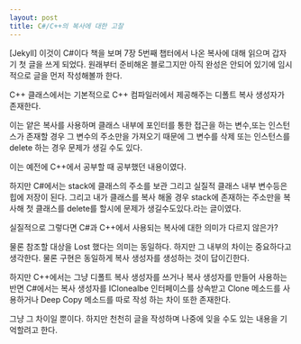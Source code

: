 ```yaml
---
layout: post
title: C#/C++의 복사에 대한 고찰
---
```


[Jekyll] 이것이 C#이다 책을 보며 7장 5번째 챕터에서 나온 복사에 대해 읽으며 갑자기 첫 글을 쓰게 되었다. 원래부터 준비해온 블로그지만 아직 완성은 안되어 있기에 임시적으로 글을 먼저 작성해볼까 한다.

C++ 클래스에서는 기본적으로 C++ 컴파일러에서 제공해주는 디폴트 복사 생성자가 존재한다.

이는 얕은 복사를 사용하며 클래스 내부에 포인터를 통한 접근을 하는 변수,또는 인스턴스가 존재할 경우 그 변수의 주소만을 가져오기 때문에 그 변수를 삭제 또는 인스턴스를 delete 하는 경우 문제가 생길 수도 있다.

이는 예전에 C++에서 공부할 때 공부했던 내용이였다.

하지만 C#에서는 stack에 클래스의 주소를 보관 그리고 실질적 클래스 내부 변수등은 힙에 저장이 된다. 그리고 내가 클래스를 복사 해올 경우 stack에 존재하는 주소만을 복사해 첫 클래스를 delete를 할시에 문제가 생길수도있다.라는 글이였다.

실질적으로 그렇다면 C#과 C++에서 사용되는 복사에 대한 의미가 다르지 않은가?

물론 참조할 대상을 Lost 했다는 의미는 동일하다. 하지만 그 내부의 차이는 중요하다고 생각한다. 물론 구현은 동일하게 복사 생성자를 생성하는 것이 답이긴한다.

하지만 C++에서는 그냥 디폴트 복사 생성자를 쓰거나 복사 생성자를 만들어 사용하는 반면 C#에서는 복사 생성자를 IClonealbe 인터페이스를 상속받고 Clone 메소드를 사용하거나 Deep Copy 메소드를 따로 작성 하는 차이 또한 존재한다.

그냥 그 차이일 뿐이다. 하지만 천천히 글을 작성하며 나중에 잊을 수도 있는 내용을 기억할려고 한다.
